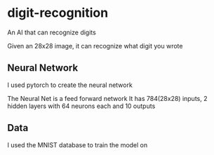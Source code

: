 # digit-recognition
An AI that can recognize digits

Given an 28x28 image, it can recognize what digit you wrote

## Neural Network
I used pytorch to create the neural network 

The Neural Net is a feed forward network It has 784(28x28) inputs, 2 hidden layers with 64 neurons each and 10 outputs

## Data
I used the MNIST database to train the model on

